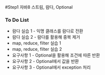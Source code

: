 #Step1 자바8 스트림, 람다, Optional

### To Do List

- 람다 실습 1 - 익명 클래스를 람다로 전환
- 람다 실습 2 - 람다를 활용해 중복 제거
- map, reduce, filter 실습 1
- map, reduce, filter 실습 2
- 요구사항 1 - Optional을 활용해 조건에 따른 반환
- 요구사항 2 - Optional에서 값을 반환
- 요구사항 3 - Optional에서 exception 처리